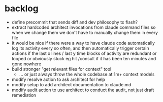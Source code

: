 # backlog

- define precommit that sends diff and dev philosophy to flash?
- extract hardcoded architect invocations from claude command files so when we change them we don't have to manually change them in every file
- it would be nice if there were a way to have claude code automatically log its activity every so often, and then automatically trigger certain actions if the last x lines / last y time blocks of activity are redundant or looped or obviously stuck eg hit /consult if it has been ten minutes and gone nowhere
- build stronger "get relevant files for context" tool
  - ... or just always throw the whole codebase at 1m+ context models
- modify resolve action to ask architect for help
- modify setup to add architect documentation to claude.md
- modify audit action to use architect to conduct the audit, not just draft remediation
